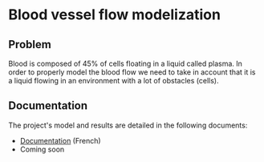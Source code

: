 # Blood vessel flow modelization

## Problem 

Blood is composed of 45% of cells floating in a liquid called plasma. In order to properly model the blood flow we need to take in account that it is a liquid flowing in an environment with a lot of obstacles (cells).

## Documentation

The project's model and results are detailed in the following documents:
* [Documentation](doc/french_doc.pdf) (French)
* Coming soon